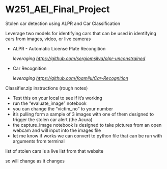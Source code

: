 # W251_AEI_Final_Project
Stolen car detection using ALPR and Car Classification

Leverage two models for identifying cars that can be used in identifying cars from images, video, or live cameras

* ALPR - Automatic License Plate Recongition

  *leveraging https://github.com/sergiomsilva/alpr-unconstrained* 

* Car Recognition 

   *leveraging https://github.com/foamliu/Car-Recognition*

Classifier.zip instructions (rough notes)
- Test this on your local to see if it’s working
- run the “evaluate_image” notebook
- you can change the “victim_no” to your number
- it’s pulling form a sample of 3 images with one of them designed to trigger the stolen car alert (the Acura)
- the capture_image notebook is designed to take pictures from an open webcam and will input into the images file
- let me know if works we can convert to python file that can be run with arguments from terminal

list of stolen cars is a live list from that website

so will change as it changes

